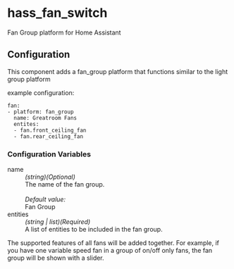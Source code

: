 # hass_fan_switch
Fan Group platform for Home Assistant

## Configuration
This component adds a fan_group platform that functions similar to the light group platform

example configuration:
```
fan:
- platform: fan_group
  name: Greatroom Fans
  entites:
  - fan.front_ceiling_fan
  - fan.rear_ceiling_fan
```

### Configuration Variables ###
<dl>
 <dt>name</dt>
 <dd>
  <i>(string)(Optional)</i><br/>The name of the fan group.
  <br/><br/>
  <i>Default value:</i><br/>Fan Group
 </dd>
 <dt>entities</dt>
 <dd>
  <i>(string | list)(Required)</i><br/>A list of entities to be included in the fan group.
 </dd>
</dl>

The supported features of all fans will be added together. For example, if you have one variable speed fan in a group of on/off only fans, the fan group will be shown with a slider.
